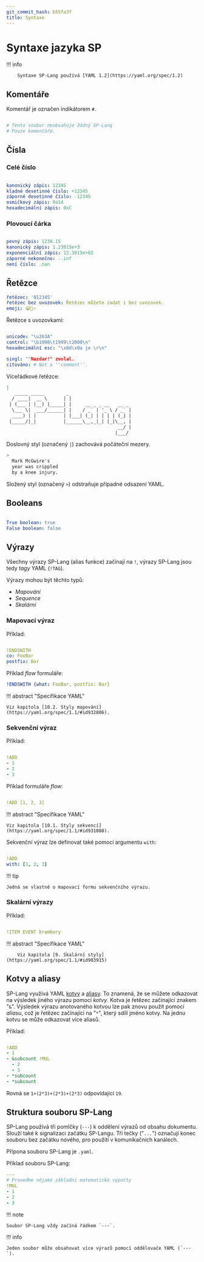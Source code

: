 ```yaml
---
git_commit_hash: b55fa3f
title: Syntaxe
---
```


# Syntaxe jazyka SP


!!! info


		Syntaxe SP-Lang používá [YAML 1.2](https://yaml.org/spec/1.2)


## Komentáře

Komentář je označen indikátorem `#`. 
```yaml

# Tento soubor neobsahuje žádný SP-Lang
# Pouze komentáře.
```


## Čísla

### Celé číslo
```yaml

kanonický zápis: 12345
kladné desetinné číslo: +12345
záporné desetinné číslo: -12345
osmičkový zápis: 0o14
hexadecimální zápis: 0xC
```


### Plovoucí čárka
```yaml

pevný zápis: 1230.15
kanonický zápis: 1.23015e+3
exponenciální zápis: 12.3015e+02
záporné nekonečno: -.inf
není číslo: .nan
```


## Řetězce
```yaml
řetězec: '012345'
řetězec bez uvozovek: Řetězec můžete zadat i bez uvozovek.
emoji: 😀🚀⭐
```

Řetězce s uvozovkami:
```yaml

unicode: "\u263A"
control: "\b1998\t1999\t2000\n"
hexadecimální esc: "\x0d\x0a je \r\n"

singl: ""Nazdar!" zvolal.
citováno: # Not a ''comment''.
```

Víceřádkové řetězce:
```yaml
|
   _____ _____        _                       
  / ____|  __ \      | |                      
 | (___ | |__) |_____| |     __ _ _ __   __ _ 
  \___ \|  ___/______| |    / _` | '_ \ / _` |
  ____) | |          | |___| (_| | | | | (_| |
 |_____/|_|          |______\__,_|_| |_|\__, |
                                         __/ |
                                        |___/ 
```

Doslovný styl (označený `|`) zachovává počáteční mezery.
```yaml
>
  Mark McGwire's
  year was crippled
  by a knee injury.
```

Složený styl (označený `>`) odstraňuje případné odsazení YAML.


## Booleans
```yaml

True boolean: true
False boolean: false
```


## Výrazy

Všechny výrazy SP-Lang (alias funkce) začínají na `!`, výrazy SP-Lang jsou tedy _tagy_ YAML (`!TAG`).

Výrazy mohou být těchto typů:

 - _Mapování_
 - _Sequence_
 - _Skalární_


### Mapovací výraz

Příklad:
```yaml

!ENDSWITH
co: FooBar
postfix: Bar
```

Příklad _flow_ formuláře:
```yaml
!ENDSWITH {what: FooBar, postfix: Bar}
```


!!! abstract "Specifikace YAML"

	
	
	Viz kapitola [10.2. Styly mapování](https://yaml.org/spec/1.1/#id932806).
	
	

### Sekvenční výraz

Příklad:
```yaml

!ADD  
- 1 
- 2 
- 3 
```

Příklad formuláře _flow_:
```yaml

!ADD [1, 2, 3]  
```


!!! abstract "Specifikace YAML"

	
	
	Viz kapitola [10.1. Styly sekvencí](https://yaml.org/spec/1.1/#id931088).
	
	

Sekvenční výraz lze definovat také pomocí argumentu `with`:
```yaml

!ADD
with: [1, 2, 3]
```

!!! tip

	
	
	
	Jedná se vlastně o mapovací formu sekvenčního výrazu.
	
	
	

### Skalární výrazy

Příklad:  
```yaml

!ITEM EVENT brambory
```


!!! abstract "Specifikace YAML"


		Viz kapitola [9. Skalární styly](https://yaml.org/spec/1.1/#id903915)	

## Kotvy a aliasy

SP-Lang využívá YAML [kotvy](https://yaml.org/spec/1.1/#id899912) a [aliasy](https://yaml.org/spec/1.1/#id902561).
To znamená, že se můžete odkazovat na výsledek jiného výrazu pomocí _kotvy_.
Kotva je řetězec začínající znakem "`&`".
Výsledek výrazu anotovaného kotvou lze pak znovu použít pomocí _aliasu_, což je řetězec začínající na "`*`", který sdílí jméno kotvy.
Na jednu kotvu se může odkazovat více aliasů.

Příklad:
```yaml

!ADD
- 1
- &subcount !MUL
  - 2
  - 3
- *subcount
- *subcount
```

Rovná se `1+(2*3)+(2*3)+(2*3)` odpovídající `19`.


## Struktura souboru SP-Lang

SP-Lang používá tři pomlčky (`---`) k oddělení výrazů od obsahu dokumentu.
Slouží také k signalizaci začátku SP-Langu.
Tři tečky ("`...`") označují konec souboru bez začátku nového, pro použití v komunikačních kanálech.

Přípona souboru SP-Lang je `.yaml`.

Příklad souboru SP-Lang:


```yaml title="multiplication.yaml"
---
# Proveďme nějaké základní matematické výpočty
!MUL
- 1
- 2
- 3
```


!!! note

	
	
	
	Soubor SP-Lang vždy začíná řádkem `---`.
	
	

!!! info

	
	
	
	Jeden soubor může obsahovat více výrazů pomocí oddělovače YAML (`---`).

